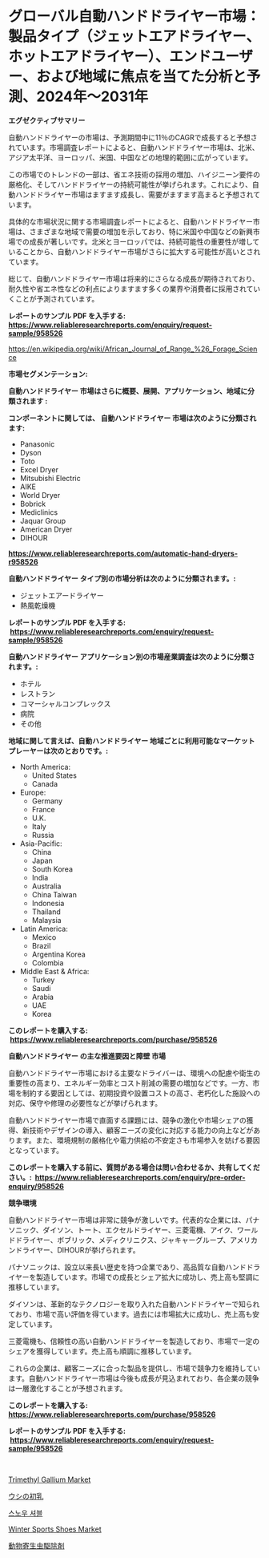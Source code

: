 <p><h1>グローバル自動ハンドドライヤー市場：製品タイプ（ジェットエアドライヤー、ホットエアドライヤー）、エンドユーザー、および地域に焦点を当てた分析と予測、2024年～2031年</h1></p><p><strong>エグゼクティブサマリー</strong></p>
<p><p>自動ハンドドライヤーの市場は、予測期間中に11％のCAGRで成長すると予想されています。市場調査レポートによると、自動ハンドドライヤー市場は、北米、アジア太平洋、ヨーロッパ、米国、中国などの地理的範囲に広がっています。</p><p>この市場でのトレンドの一部は、省エネ技術の採用の増加、ハイジニーン要件の厳格化、そしてハンドドライヤーの持続可能性が挙げられます。これにより、自動ハンドドライヤー市場はますます成長し、需要がますます高まると予想されています。</p><p>具体的な市場状況に関する市場調査レポートによると、自動ハンドドライヤー市場は、さまざまな地域で需要の増加を示しており、特に米国や中国などの新興市場での成長が著しいです。北米とヨーロッパでは、持続可能性の重要性が増していることから、自動ハンドドライヤー市場がさらに拡大する可能性が高いとされています。</p><p>総じて、自動ハンドドライヤー市場は将来的にさらなる成長が期待されており、耐久性や省エネ性などの利点によりますます多くの業界や消費者に採用されていくことが予測されています。</p></p>
<p><strong>レポートのサンプル PDF を入手する: <a href="https://www.reliableresearchreports.com/enquiry/request-sample/958526">https://www.reliableresearchreports.com/enquiry/request-sample/958526</a></strong></p>
<p><a href="https://en.wikipedia.org/wiki/African_Journal_of_Range_%26_Forage_Science">https://en.wikipedia.org/wiki/African_Journal_of_Range_%26_Forage_Science</a></p>
<p><strong>市場セグメンテーション:</strong></p>
<p><strong> 自動ハンドドライヤー 市場はさらに概要、展開、アプリケーション、地域に分類されます :</strong></p>
<p><strong>コンポーネントに関しては、 自動ハンドドライヤー 市場は次のように分類されます: &nbsp;</strong></p>
<p><ul><li>Panasonic</li><li>Dyson</li><li>Toto</li><li>Excel Dryer</li><li>Mitsubishi Electric</li><li>AIKE</li><li>World Dryer</li><li>Bobrick</li><li>Mediclinics</li><li>Jaquar Group</li><li>American Dryer</li><li>DIHOUR</li></ul></p>
<p><strong><a href="https://www.reliableresearchreports.com/automatic-hand-dryers-r958526">https://www.reliableresearchreports.com/automatic-hand-dryers-r958526</a></strong></p>
<p><strong> 自動ハンドドライヤー タイプ別の市場分析は次のように分類されます。:</strong></p>
<p><ul><li>ジェットエアードライヤー</li><li>熱風乾燥機</li></ul></p>
<p><strong>レポートのサンプル PDF を入手する: &nbsp;<a href="https://www.reliableresearchreports.com/enquiry/request-sample/958526">https://www.reliableresearchreports.com/enquiry/request-sample/958526</a></strong></p>
<p><strong> 自動ハンドドライヤー アプリケーション別の市場産業調査は次のように分類されます。:</strong></p>
<p><ul><li>ホテル</li><li>レストラン</li><li>コマーシャルコンプレックス</li><li>病院</li><li>その他</li></ul></p>
<p><strong>地域に関して言えば、自動ハンドドライヤー 地域ごとに利用可能なマーケットプレーヤーは次のとおりです。:</strong></p>
<p><ul>
    <li>
        North America:
        <ul>
            <li>United States</li>
            <li>Canada</li>
        </ul>
    </li>
    <li>
        Europe:
        <ul>
            <li>Germany</li>
            <li>France</li>
            <li>U.K.</li>
            <li>Italy</li>
            <li>Russia</li>
        </ul>
    </li>
    <li>
        Asia-Pacific:
        <ul>
            <li>China</li>
            <li>Japan</li>
            <li>South Korea</li>
            <li>India</li>
            <li>Australia</li>
            <li>China Taiwan</li>
            <li>Indonesia</li>
            <li>Thailand</li>
            <li>Malaysia</li>
        </ul>
    </li>
    <li>
        Latin America:
        <ul>
            <li>Mexico</li>
            <li>Brazil</li>
            <li>Argentina Korea</li>
            <li>Colombia</li>
        </ul>
    </li>
    <li>
        Middle East & Africa:
        <ul>
            <li>Turkey</li>
            <li>Saudi</li>
            <li>Arabia</li>
            <li>UAE</li>
            <li>Korea</li>
        </ul>
    </li>
    </ul></p>
<p><strong>このレポートを購入する: &nbsp;<a href="https://www.reliableresearchreports.com/purchase/958526">https://www.reliableresearchreports.com/purchase/958526</a></strong></p>
<p><strong>自動ハンドドライヤー の主な推進要因と障壁 市場</strong></p>
<p><p>自動ハンドドライヤー市場における主要なドライバーは、環境への配慮や衛生の重要性の高まり、エネルギー効率とコスト削減の需要の増加などです。一方、市場を制約する要因としては、初期投資や設置コストの高さ、老朽化した施設への対応、保守や修理の必要性などが挙げられます。</p><p>自動ハンドドライヤー市場で直面する課題には、競争の激化や市場シェアの獲得、新技術やデザインの導入、顧客ニーズの変化に対応する能力の向上などがあります。また、環境規制の厳格化や電力供給の不安定さも市場参入を妨げる要因となっています。</p></p>
<p><strong>このレポートを購入する前に、質問がある場合は問い合わせるか、共有してください。:&nbsp; <a href="https://www.reliableresearchreports.com/enquiry/pre-order-enquiry/958526">https://www.reliableresearchreports.com/enquiry/pre-order-enquiry/958526</a></strong></p>
<p><strong>競争環境</strong></p>
<p><p>自動ハンドドライヤー市場は非常に競争が激しいです。代表的な企業には、パナソニック、ダイソン、トート、エクセルドライヤー、三菱電機、アイク、ワールドドライヤー、ボブリック、メディクリニクス、ジャキャーグループ、アメリカンドライヤー、DIHOURが挙げられます。</p><p>パナソニックは、設立以来長い歴史を持つ企業であり、高品質な自動ハンドドライヤーを製造しています。市場での成長とシェア拡大に成功し、売上高も堅調に推移しています。</p><p>ダイソンは、革新的なテクノロジーを取り入れた自動ハンドドライヤーで知られており、市場で高い評価を得ています。過去には市場拡大に成功し、売上高も安定しています。</p><p>三菱電機も、信頼性の高い自動ハンドドライヤーを製造しており、市場で一定のシェアを獲得しています。売上高も順調に推移しています。</p><p>これらの企業は、顧客ニーズに合った製品を提供し、市場で競争力を維持しています。自動ハンドドライヤー市場は今後も成長が見込まれており、各企業の競争は一層激化することが予想されます。</p></p>
<p><strong>このレポートを購入する: &nbsp; <a href="https://www.reliableresearchreports.com/purchase/958526">https://www.reliableresearchreports.com/purchase/958526</a></strong></p>
<p><strong>レポートのサンプル PDF を入手する: &nbsp;<a href="https://www.reliableresearchreports.com/enquiry/request-sample/958526">https://www.reliableresearchreports.com/enquiry/request-sample/958526</a></strong><strong></strong></p>
<p>&nbsp;</p>
<p><p><a href="https://github.com/wrwgzwbr35/Market-Research-Report-List-1/blob/main/trimethyl-gallium-market.md">Trimethyl Gallium Market</a></p><p><a href="https://github.com/RandallRunte2023/Market-Research-Report-List-2/blob/main/461027117278.md">ウシの初乳</a></p><p><a href="https://github.com/LuckeyCorbin/Market-Research-Report-List-2/blob/main/521673224156.md">스노우 셔블</a></p><p><a href="https://medium.com/@elizbethsmithb208/winter-sports-shoes-market-outlook-complete-industry-analysis-2024-to-2031-2a7a691a3393">Winter Sports Shoes Market</a></p><p><a href="https://github.com/TerrellConn/Market-Research-Report-List-2/blob/main/508865717277.md">動物寄生虫駆除剤</a></p></p>